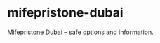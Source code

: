 # mifepristone-dubai

[Mifepristone Dubai](https://abortionpillsuae.com) – safe options and information.
